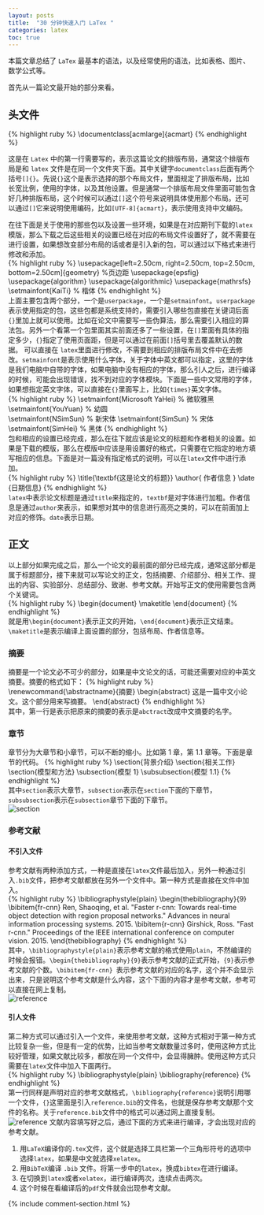 ```yaml
---
layout: posts
title:  "30 分钟快速入门 LaTex "
categories: latex
toc: true
---
```

本篇文章总结了 `LaTex` 最基本的语法，以及经常使用的语法，比如表格、图片、数学公式等。

首先从一篇论文最开始的部分来看。
## 头文件
{% highlight ruby %}
\documentclass[acmlarge]{acmart}
{% endhighlight %} 

这是在 `Latex` 中的第一行需要写的，表示这篇论文的排版布局，通常这个排版布局是和 `latex` 文件是在同一个文件夹下面。其中关键字`documentclass`后面有两个括号`[]{}`。先说`{}`这个是表示选择的那个布局文件，里面规定了排版布局，比如长宽比例，使用的字体，以及其他设置。但是通常一个排版布局文件里面可能包含好几种排版布局，这个时候可以通过`[]`这个符号来说明具体使用那个布局。还可以通过`[]`它来说明使用编码，比如`[UTF-8]{acmart}`，表示使用支持中文编码。

在往下面是关于使用的那些包以及设置一些环境，如果是在对应期刊下载的`latex`模版，那么下载之后这些相关的设置已经在对应的布局文件设置好了，就不需要在进行设置，如果想改变部分布局的话或者是引入新的包，可以通过以下格式来进行修改和添加。  
{% highlight ruby %}
\usepackage[left=2.50cm, right=2.50cm, top=2.50cm, bottom=2.50cm]{geometry} %页边距
\usepackage{epsfig}
\usepackage{algorithm}
\usepackage{algorithmic}
\usepackage{mathrsfs}
\setmainfont{KaiTi}    % 楷体
{% endhighlight %}   
上面主要包含两个部分，一个是`userpackage`，一个是`setmainfont`。`userpackage`表示使用指定的包，这些包都是系统支持的，需要引入哪些包直接在关键词后面`{}`里加上就可以使用。比如在论文中需要写一些伪算法，那么需要引入相应的算法包。另外一个看第一个包里面其实前面还多了一些设置，在`[]`里面有具体的指定多少，`{}`指定了使用页面距，但是可以通过在前面`[]`括号里去覆盖默认的数据。
可以直接在 `latex`里面进行修改，不需要到相应的排版布局文件中在去修改。`setmainfont`是表示使用什么字体，关于字体中英文都可以指定，这里的字体是我们电脑中自带的字体，如果电脑中没有相应的字体，那么引人之后，进行编译的时候，可能会出现错误，找不到对应的字体模块。下面是一些中文常用的字体，如果想指定英文字体，可以直接在`{}`里面写上，比如`{times}`英文字体。  
{% highlight ruby %}
\setmainfont{Microsoft YaHei}  % 微软雅黑
\setmainfont{YouYuan}  % 幼圆    
\setmainfont{NSimSun}  % 新宋体
\setmainfont{SimSun}   % 宋体
\setmainfont{SimHei}   % 黑体
{% endhighlight %}    
包和相应的设置已经完成，那么在往下就应该是论文的标题和作者相关的设置。如果是下载的模版，那么在模版中应该是用设置好的格式，只需要在它指定的地方填写相应的信息。下面是对一篇没有指定格式的说明，可以在`latex`文件中进行添加。  
{% highlight ruby %}
\title{\textbf{这是论文的标题}}
\author{ 作者信息 }
\date {日期信息}
{% endhighlight %}     
`latex`中表示论文标题是通过`title`来指定的，`textbf`是对字体进行加粗。作者信息是通过`author`来表示，如果想对其中的信息进行高亮之类的，可以在前面加上对应的修饰。`date`表示日期。
## 正文
以上部分如果完成之后，那么一个论文的最前面的部分已经完成，通常这部分都是属于标题部分，接下来就可以写论文的正文，包括摘要、介绍部分、相关工作、提出的内容、实验部分、总结部分、致谢、参考文献。开始写正文的使用需要包含两个关键词。  
{% highlight ruby %}
\begin{document}
    \maketitle
\end{document}
{% endhighlight %}  
就是用`\begin{document}`表示正文的开始，`\end{document}`表示正文结束。`\maketitle`是表示编译上面设置的部分，包括布局、作者信息等。

### 摘要
摘要是一个论文必不可少的部分，如果是中文论文的话，可能还需要对应的中英文摘要。摘要的格式如下：
{% highlight ruby %}
\renewcommand{\abstractname}{摘要} 
\begin{abstract}
这是一篇中文小论文。这个部分用来写摘要。
\end{abstract}
{% endhighlight %}  
其中，第一行是表示把原来的摘要的表示是`abctract`改成中文摘要的名字。

### 章节
章节分为大章节和小章节，可以不断的缩小。比如第 1 章，第 1.1 章等。下面是章节的代码。
{% highlight ruby %}
\section{背景介绍}
\section{相关工作}
\section{模型和方法}
\subsection{模型 1}
\subsubsection{模型 1.1}
{% endhighlight %}  
其中`section`表示大章节，`subsection`表示在`section`下面的下章节，`subsubsection`表示在`subsection`章节下面的下章节。  
<img src="{{ '/assets/images/latex/section.jpg' }}" alt="section"/>

### 参考文献
#### 不引入文件
参考文献有两种添加方式，一种是直接在`latex`文件最后加入，另外一种通过引入`.bib`文件，把参考文献都放在另外一个文件中。第一种方式是直接在文件中加入。    
{% highlight ruby %}
\bibliographystyle{plain}
\begin{thebibliography}{9}
\bibitem{fr-cnn} 
Ren, Shaoqing, et al. "Faster r-cnn: Towards real-time object detection with region proposal networks." Advances in neural information processing systems. 2015.
\bibitem{r-cnn} 
Girshick, Ross. "Fast r-cnn." Proceedings of the IEEE international conference on computer vision. 2015.
\end{thebibliography}
{% endhighlight %}  
其中，`\bibliographystyle{plain}`表示参考文献的格式使用`plain`，不然编译的时候会报错。`\begin{thebibliography}{9}`表示参考文献的正式开始，`{9}`表示参考文献的个数。`\bibitem{fr-cnn} `表示参考文献的对应的名字，这个并不会显示出来，只是说明这个参考文献是什么内容，这个下面的内容才是参考文献，参考可以直接在网上复制。  
<img src="{{ '/assets/images/latex/reference.jpg' }}" alt="reference"/>
#### 引人文件
第二种方式可以通过引入一个文件，来使用参考文献，这种方式相对于第一种方式比较复杂一些，但是有一定的优势，比如当参考文献数量过多时，使用这种方式比较好管理，如果文献比较多，都放在同一个文件中，会显得臃肿。使用这种方式只需要在`latex`文件中加入下面两行。  
{% highlight ruby %}
\bibliographystyle{plain}
\bibliography{reference}
{% endhighlight %}   
第一行同样是声明对应的参考文献格式，`\bibliography{reference}`说明引用哪一个文件，`{}`这里面是引入`reference.bib`的文件名，也就是保存参考文献那个文件的名称。关于`reference.bib`文件中的格式可以通过网上直接复制。  
<img src="{{ '/assets/images/latex/reference2.jpg' }}" alt="reference"/>
文献内容填写好之后，通过下面的方式来进行编译，才会出现对应的参考文献。  
1. 用`LaTeX`编译你的`.tex`文件，这个就是选择工具栏第一个三角形符号的选项中选择`latex`，如果是中文就选择`xelatex`。  
2. 用`BibTeX`编译 `.bib` 文件。将第一步中的`latex`，换成`bibtex`在进行编译。  
3. 在切换到`latex`或者`xelatex`，进行编译两次，连续点击两次。  
4. 这个时候在看编译后的`pdf`文件就会出现参考文献。  

{% include comment-section.html %}


